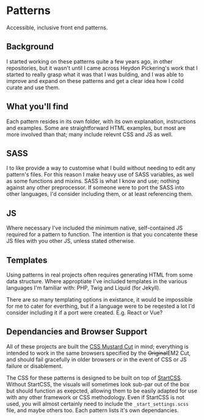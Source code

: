 Patterns
========

Accessible, inclusive front end patterns.


Background
----------

I started working on these patterns quite a few years ago, in other repositories, but it wasn't until I came across Heydon Pickering's work that I started to really grasp what it was that I was bulding, and I was able to improve and expand on these patterns and get a clear idea how I coild curate and use them.


What you'll find
----------------

Each pattern resides in its own folder, with its own explanation, instructions and examples.
Some are straightforward HTML examples, but most are more involved than that; many include relevnt CSS and JS as well.


SASS
----

I to like provide a way to customise what I build without needing to edit any pattern's files.
For this reason I make heavy use of SASS variables, as well as some functions and mixins.
SASS is what I know and use; nothing against any other preprocessor.
If someone were to port the SASS into other languages, I'd consider including them, or at least referencing them.


JS
--

Where necessary I've included the minimum native, self-contained JS required for a pattern to function.
The intention is that you concatente these JS files with you other JS, unless stated otherwise.


Templates
---------

Using patterns in real projects often requires generating HTML from some data structure.
Where approptiate I've included templates in the various languages I'm familiar with: PHP, Twig and Liquid (for Jekyll).

There are so many templating options in existance, it would be impossible for me to cater for everthing, but if a language were to be reqested a lot I'd consider including it if a port were created. E.g. React or Vue?


Dependancies and Browser Support
--------------------------------

All of these projects are built the [CSS Mustard Cut](https://github.com/Fall-Back/CSS-Mustard-Cut) in mind; everything is intended to work in the same browsers specified by the <del>Original</del>EM2 Cut, and should fail gracefully in older browsers or in the event of CSS or JS failure or disablement.

The CSS for these patterns is designed to be built on top of [StartCSS](https://github.com/Fall-Back/Start-CSS). Without StartCSS, the visuals will sometimes look sub-par out of the box but should function as exepcted, allowing them to be easily adapted for use with any other framework or CSS methodology.
Even if StartCSS is not used, you will almost certainly need to include the `_start_settings.scss` file, and maybe others too. Each pattern lists it's own dependancies.
